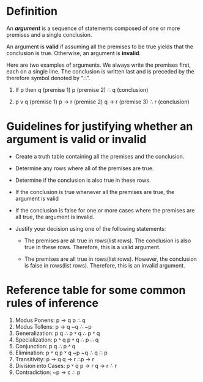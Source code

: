 # Definition

An ***argument*** is a sequence of statements composed of one or more premises and a single conclusion.

An argument is **valid** if assuming all the premises to be true yields that the conclusion is true. Otherwise, an argument is **invalid**.

Here are two examples of arguments. We always write the premises first, each on a single line. The conclusion is written last and is preceded by the therefore symbol denoted by “∴”.

1. If p then q (premise 1)
	p                   (premise 2)
	∴ q               (conclusion)

2. p v q    (premise 1)
	p -> r   (premise 2)
	q -> r   (premise 3)
	∴ r         (conclusion)

# Guidelines for justifying whether an argument is valid or invalid
- Create a truth table containing all the premises and the conclusion.

- Determine any rows where all of the premises are true.

- Determine if the conclusion is also true in these rows.

- If the conclusion is true whenever all the premises are true, the argument is valid

- If the conclusion is false for one or more cases where the premises are all true, the argument is invalid.

- Justify your decision using one of the following statements:
	- The premises are all true in rows(list rows). The conclusion is also true in these rows. Therefore, this is a valid argument.
	
	- The premises are all true in rows(list rows). However, the conclusion is false in rows(list rows). Therefore, this is an invalid argument.

# Reference table for some common rules of inference

1) Modus Ponens: 
	p → q 
	p 
	∴ q 
2) Modus Tollens:
	p → q
	 ~q 
	 ∴ ~p 
3) Generalization:
	 p                           q 
	∴ p ˅ q                  ∴ p ˅ q 
4) Specialization:
	p ˄ q                      p ˄ q 
	∴ p                         ∴ q 
5) Conjunction:
	p
	q 
	∴ p ˄ q 
6) Elimination:
	p ˅ q                      p ˅ q 
	~p                          ~q 
	∴ q                         ∴ p 
7) Transitivity:
	 p → q 
	 q → r 
	 ∴p → r 
8) Division into Cases:
	 p ˅ q 
	 p → r 
	 q → r 
	 ∴ r 
9) Contradiction:
	~p → c 
	∴ p